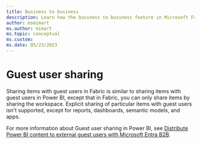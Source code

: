 ```yaml
---
title: Business to business
description: Learn how the business to business feature in Microsoft Fabric works.
author: msmimart
ms.author: mimart
ms.topic: conceptual
ms.custom:
ms.date: 05/23/2023
---
```


# Guest user sharing

Sharing items with guest users in Fabric is similar to sharing items with guest users in Power BI, except that in Fabric, you can only share items by sharing the workspace. Explicit sharing of particular items with guest users isn't supported, except for reports, dashboards, semantic models, and apps.

For more information about Guest user sharing in Power BI, see [Distribute Power BI content to external guest users with Microsoft Entra B2B](/power-bi/enterprise/service-admin-azure-ad-b2b).
